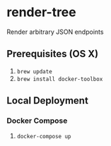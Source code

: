 # render-tree

Render arbitrary JSON endpoints

## Prerequisites (OS X)

1. `brew update`
2. `brew install docker-toolbox`

## Local Deployment

### Docker Compose

1. `docker-compose up`
